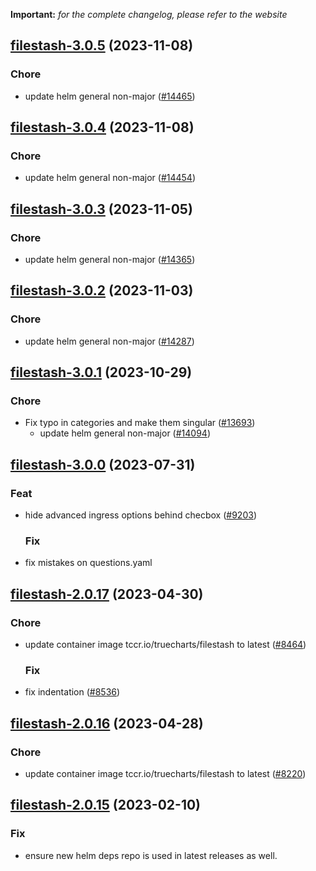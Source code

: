 **Important:**
*for the complete changelog, please refer to the website*









## [filestash-3.0.5](https://github.com/truecharts/charts/compare/filestash-3.0.4...filestash-3.0.5) (2023-11-08)

### Chore

- update helm general non-major ([#14465](https://github.com/truecharts/charts/issues/14465))
  
  


## [filestash-3.0.4](https://github.com/truecharts/charts/compare/filestash-3.0.3...filestash-3.0.4) (2023-11-08)

### Chore

- update helm general non-major ([#14454](https://github.com/truecharts/charts/issues/14454))
  
  


## [filestash-3.0.3](https://github.com/truecharts/charts/compare/filestash-3.0.2...filestash-3.0.3) (2023-11-05)

### Chore

- update helm general non-major ([#14365](https://github.com/truecharts/charts/issues/14365))
  
  


## [filestash-3.0.2](https://github.com/truecharts/charts/compare/filestash-3.0.1...filestash-3.0.2) (2023-11-03)

### Chore

- update helm general non-major ([#14287](https://github.com/truecharts/charts/issues/14287))
  
  


## [filestash-3.0.1](https://github.com/truecharts/charts/compare/filestash-3.0.0...filestash-3.0.1) (2023-10-29)

### Chore

- Fix typo in categories and make them singular ([#13693](https://github.com/truecharts/charts/issues/13693))
  - update helm general non-major ([#14094](https://github.com/truecharts/charts/issues/14094))
  
  




## [filestash-3.0.0](https://github.com/truecharts/charts/compare/filestash-2.0.17...filestash-3.0.0) (2023-07-31)

### Feat

- hide advanced ingress options behind checbox ([#9203](https://github.com/truecharts/charts/issues/9203))
  
  ### Fix

- fix mistakes on questions.yaml
  
  


## [filestash-2.0.17](https://github.com/truecharts/charts/compare/filestash-2.0.16...filestash-2.0.17) (2023-04-30)

### Chore

- update container image tccr.io/truecharts/filestash to latest ([#8464](https://github.com/truecharts/charts/issues/8464))
  
  ### Fix

- fix indentation ([#8536](https://github.com/truecharts/charts/issues/8536))
  
  


## [filestash-2.0.16](https://github.com/truecharts/charts/compare/filestash-2.0.15...filestash-2.0.16) (2023-04-28)

### Chore

- update container image tccr.io/truecharts/filestash to latest ([#8220](https://github.com/truecharts/charts/issues/8220))
  
  


## [filestash-2.0.15](https://github.com/truecharts/charts/compare/filestash-2.0.14...filestash-2.0.15) (2023-02-10)

### Fix

- ensure new helm deps repo is used in latest releases as well.
